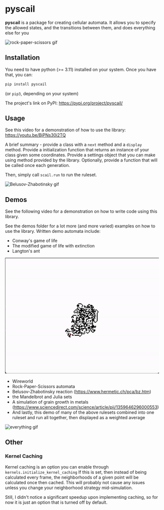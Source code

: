 # pyscail

**pyscail** is a package for creating cellular automata. It allows you to specify the
allowed states, and the transitions between them, and does everything else for you

![rock-paper-scissors gif](media/rps-gif.gif)

## Installation

You need to have python (>= 3.11) installed on your system. Once you have that,
you can:

```bash
pip install pyscail
```

(or `pip3`, depending on your system)

The project's link on PyPI: https://pypi.org/project/pyscail/

## Usage
See this video for a demonstration of how to use the library: 
https://youtu.be/BjPNs30i2TQ

A brief summary - provide a class with a `next` method and a 
`display` method. Provide a initialization function that returns
an instance of your class given some coordinates. Provide a settings
object that you can make using method provided by the library.
Optionally, provide a function that will be called once each generation.

Then, simply call `scail.run` to run the ruleset.


![Belusov-Zhabotinsky gif](media/bz-gif.gif)

## Demos
See the following video for a demonstration on how to write code using this
library.

See the demos folder for a lot more (and more varied) examples on how to use the 
library. Written demo automata include:

- Conway's game of life
- The modified game of life with extinction
- Langton's ant 

![Langton gif](media/langton-gif.gif)
- Wireworld
- Rock-Paper-Scissors automata 
- Belusov-Zhabotinsky reaction (https://www.hermetic.ch/pca/bz.htm)
- the Mandelbrot and Julia sets
- A simulation of grain growth in metals (https://www.sciencedirect.com/science/article/pii/1359646296000553)
- And lastly, this demo of many of the above rulesets combined into one 
ruleset and run all together, then displayed as a weighted average

![everything gif](media/everything-gif.gif)

## Other

### Kernel Caching
Kernel caching is an option you can enable through `kernels.initialize_kernel_caching`
If this is set, then instead of being calculated every frame, the neighborhoods
of a given point will be calculated once then cached. This will probably
not cause any issues unless you change your neighborhood strategy mid-simulation.

Still, I didn't notice a significant speedup upon implementing caching, so for now
it is just an option that is turned off by default.
